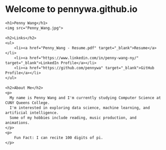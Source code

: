 # Welcome to pennywa.github.io

<!DOCTYPE html>
<html>
<head>
    <title>Penny's Portfolio</title>
</head>
<body>

    <h1>Penny Wang</h1>
    <img src="Penny_Wang.jpg">

    <h2>Links</h2>
    <ul>
        <li><a href="Penny_Wang - Resume.pdf" target="_blank">Resume</a></li>
        <li><a href="https://www.linkedin.com/in/penny-wang-ny/" target="_blank">LinkedIn Profile</a></li>
        <li><a href="https://github.com/pennywa" target="_blank">GitHub Profile</a></li>
    </ul>

    <h2>About Me</h2>
    <p>
      My name is Penny Wang and I'm currently studying Computer Science at CUNY Queens College. 
      I'm interested in exploring data science, machine learning, and artificial intelligence. 
      Some of my hobbies include reading, music production, and animations. 
    </p>
    <p>
        Fun Fact: I can recite 100 digits of pi.
    </p>


</body>
</html>
